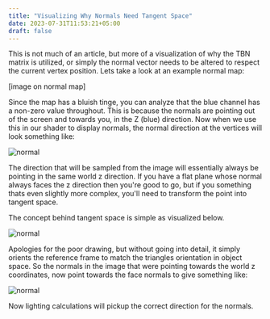 ```yaml
---
title: "Visualizing Why Normals Need Tangent Space"
date: 2023-07-31T11:53:21+05:00
draft: false
---
```


This is not much of an article, but more of a visualization of why the TBN matrix is utilized, or simply the normal vector needs to be altered to respect the current vertex position. Lets take a look at an example normal map:

[image on normal map]

Since the map has a bluish tinge, you can analyze that the blue channel has a non-zero value throughout. This is because the normals are pointing out of the screen and towards you, in the Z (blue) direction. Now when we use this in our shader to display normals, the normal direction at the vertices will look something like:

![normal](/images/tangent/normal-1.png)

The direction that will be sampled from the image will essentially always be pointing in the same world z direction. If you have a flat plane whose normal always faces the z direction then you're good to go, but if you something thats even slightly more complex, you'll need to transform the point into tangent space.

The concept behind tangent space is simple as visualized below. 

![normal](/images/tangent/normal-2.png)

Apologies for the poor drawing, but without going into detail, it simply orients the reference frame to match the triangles orientation in object space. So the normals in the image that were pointing towards the world z coordinates, now point towards the face normals to give something like:

![normal](/images/tangent/normal-3.png)

Now lighting calculations will pickup the correct direction for the normals.
